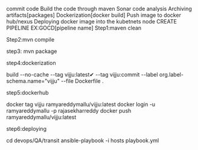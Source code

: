 commit code
Build the code through maven
Sonar code analysis
Archiving artifacts[packages]
Dockerization[docker build]
Push image to docker hub/nexus
Deploying docker image into the kubetnets node
                                CREATE PIPELINE
                                EX:GOCD[pipeline name]
Step1:maven clean


Step2:mvn compile



step3: mvn package



step4:dockerization

build
--no-cache
--tag
vijju:latest✔
--tag
vijju:commit
--label
org.label-schema.name="vijju"
--file
Dockerfile
.
  
  
  
step5:dockerhub
  
docker tag vijju ramyareddymallu/vijju:latest
docker login -u ramyareddymallu -p rajasekharreddy
docker push ramyareddymallu/vijju:latest

step6:deploying

cd devops/QA/transit
ansible-playbook -i hosts playbook.yml
